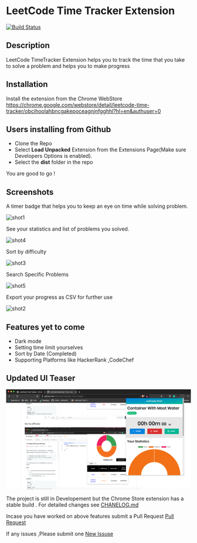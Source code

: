 # LeetCode Time Tracker Extension

[![Build Status](https://travis-ci.com/VarthanV/LeetCode-Time-Tracker.svg?token=sPWc2kHqb9ZisQqfsF7y&branch=master)](https://travis-ci.com/VarthanV/LeetCode-Time-Tracker)

## Description

LeetCode TimeTracker Extension helps you to track the time that you take to solve a problem and helps you to make progress

## Installation

Install the extension from the Chrome WebStore <https://chrome.google.com/webstore/detail/leetcode-time-tracker/obcihoolahbncgakepoceagnjnfgghhl?hl=en&authuser=0>

## Users installing from Github

- Clone the Repo
- Select **Load Unpacked** Extension from the Extensions Page(Make sure Developers Options is enabled).
- Select the **dist** folder in the repo

You are good to go !

## Screenshots

 A timer badge that helps you to  keep an eye on time while solving problem.

![shot1](/screenshots/shot1.png)

See your statistics and list of problems you solved.

![shot4](/screenshots/shot4.png)

Sort by difficulty

![shot3](/screenshots/shot3.png)

Search Specific Problems

![shot5](/screenshots/shot5.png)

Export your progress as CSV for further use

![shot2](/screenshots/shot2.png)

## Features yet to come

- Dark mode
- Setting time limit yourselves
- Sort by Date (Completed)
- Supporting Platforms like HackerRank ,CodeChef

## Updated UI Teaser

![shot6](/screenshots/shot6.png)

The project is still in Developement but the Chrome Store extension has a stable build . For detailed changes see [CHANELOG.md](https://github.com/VarthanV/LeetCode-Time-Tracker/blob/master/CHANGELOG.md)

Incase you have worked on above features submit a Pull Request   [Pull Request](https://github.com/VarthanV/LeetCode-Time-Tracker/pulls)

If any issues ,Please submit one [New Issuse](https://github.com/VarthanV/LeetCode-Time-Tracker/issues)
